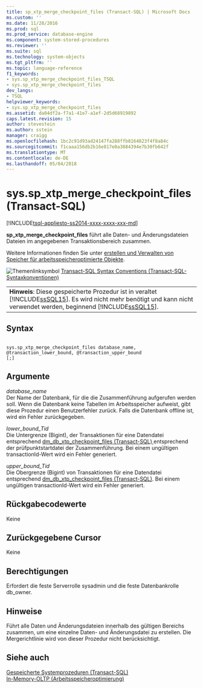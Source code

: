 ```yaml
---
title: sp_xtp_merge_checkpoint_files (Transact-SQL) | Microsoft Docs
ms.custom: ''
ms.date: 11/28/2016
ms.prod: sql
ms.prod_service: database-engine
ms.component: system-stored-procedures
ms.reviewer: ''
ms.suite: sql
ms.technology: system-objects
ms.tgt_pltfrm: ''
ms.topic: language-reference
f1_keywords:
- sys.sp_xtp_merge_checkpoint_files_TSQL
- sys.sp_xtp_merge_checkpoint_files
dev_langs:
- TSQL
helpviewer_keywords:
- sys.sp_xtp_merge_checkpoint_files
ms.assetid: da04df2a-f7a1-41e7-a1ef-2d5d68919892
caps.latest.revision: 15
author: stevestein
ms.author: sstein
manager: craigg
ms.openlocfilehash: 1bc2c91d93ad24147fa288ffb8164823f4f8a84c
ms.sourcegitcommit: f1caaa156db2b16e817e0a3884394e7b30fb642f
ms.translationtype: MT
ms.contentlocale: de-DE
ms.lasthandoff: 05/04/2018
---
```

# <a name="sysspxtpmergecheckpointfiles-transact-sql"></a>sys.sp_xtp_merge_checkpoint_files (Transact-SQL)
[!INCLUDE[tsql-appliesto-ss2014-xxxx-xxxx-xxx-md](../../includes/tsql-appliesto-ss2014-xxxx-xxxx-xxx-md.md)]

  **sp_xtp_merge_checkpoint_files** führt alle Daten- und Änderungsdateien Dateien im angegebenen Transaktionsbereich zusammen.  
  
 Weitere Informationen finden Sie unter [erstellen und Verwalten von Speicher für arbeitsspeicheroptimierte Objekte](../../relational-databases/in-memory-oltp/creating-and-managing-storage-for-memory-optimized-objects.md).  
  
 ![Themenlinksymbol](../../database-engine/configure-windows/media/topic-link.gif "Topic link icon") [Transact-SQL Syntax Conventions (Transact-SQL-Syntaxkonventionen)](../../t-sql/language-elements/transact-sql-syntax-conventions-transact-sql.md)  
  
||  
|-|  
|**Hinweis**: Diese gespeicherte Prozedur ist in veraltet [!INCLUDE[ssSQL15](../../includes/sssql15-md.md)]. Es wird nicht mehr benötigt und kann nicht verwendet werden, beginnend [!INCLUDE[ssSQL15](../../includes/sssql15-md.md)].|  
  
## <a name="syntax"></a>Syntax  
  
```  
  
sys.sp_xtp_merge_checkpoint_files database_name, @transaction_lower_bound, @transaction_upper_bound  
[;]  
```  
  
## <a name="arguments"></a>Argumente  
 *database_name*  
 Der Name der Datenbank, für die die Zusammenführung aufgerufen werden soll. Wenn die Datenbank keine Tabellen im Arbeitsspeicher aufweist, gibt diese Prozedur einen Benutzerfehler zurück. Falls die Datenbank offline ist, wird ein Fehler zurückgegeben.  
  
 *lower_bound_Tid*  
 Die Untergrenze (Bigint), der Transaktionen für eine Datendatei entsprechend [dm_db_xtp_checkpoint_files &#40;Transact-SQL&#41; ](../../relational-databases/system-dynamic-management-views/sys-dm-db-xtp-checkpoint-files-transact-sql.md) entsprechend der prüfpunktstartdatei der Zusammenführung. Bei einem ungültigen transactionId-Wert wird ein Fehler generiert.  
  
 *upper_bound_Tid*  
 Die Obergrenze (Bigint) von Transaktionen für eine Datendatei entsprechend [dm_db_xtp_checkpoint_files &#40;Transact-SQL&#41;](../../relational-databases/system-dynamic-management-views/sys-dm-db-xtp-checkpoint-files-transact-sql.md). Bei einem ungültigen transactionId-Wert wird ein Fehler generiert.  
  
## <a name="return-code-values"></a>Rückgabecodewerte  
 Keine  
  
## <a name="cursors-returned"></a>Zurückgegebene Cursor  
 Keine  
  
## <a name="permissions"></a>Berechtigungen  
 Erfordert die feste Serverrolle sysadmin und die feste Datenbankrolle db_owner.  
  
## <a name="remarks"></a>Hinweise  
 Führt alle Daten und Änderungsdateien innerhalb des gültigen Bereichs zusammen, um eine einzelne Daten- und Änderungsdatei zu erstellen. Die Mergerichtlinie wird von dieser Prozedur nicht berücksichtigt.  
  
## <a name="see-also"></a>Siehe auch  
 [Gespeicherte Systemprozeduren &#40;Transact-SQL&#41;](../../relational-databases/system-stored-procedures/system-stored-procedures-transact-sql.md)   
 [In-Memory-OLTP &#40;Arbeitsspeicheroptimierung&#41;](../../relational-databases/in-memory-oltp/in-memory-oltp-in-memory-optimization.md)  
  
  

